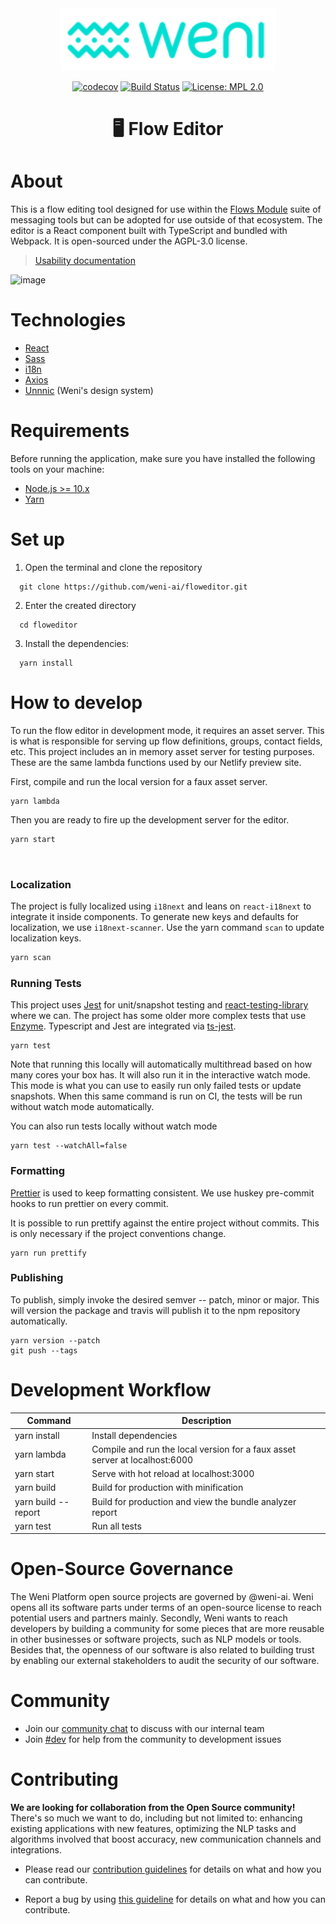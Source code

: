 <div align="center">

<img src="https://github.com/Ilhasoft/weni-webapp/raw/main/src/assets/LogoWeniAnimada.svg" height="100" />
  
[![codecov](https://codecov.io/gh/weni-ai/floweditor/branch/main/graph/badge.svg?token=TZHJ6L2U7R)](https://codecov.io/gh/weni-ai/weni-integrations-webapp) [![Build Status](https://github.com/weni-ai/floweditor/workflows/Build/badge.svg)](https://github.com/nyaruka/floweditor/actions?workflow=Build) [![License: MPL 2.0](https://img.shields.io/badge/License-AGPL_3.0-brightgreen.svg)](https://opensource.org/license/agpl-v3/)

# :desktop_computer: Flow Editor

</div>

# About

This is a flow editing tool designed for use within the [Flows Module](https://github.com/weni-ai/flows) suite of messaging tools but can be adopted for use outside of that ecosystem. The editor is a React component built with TypeScript and bundled with Webpack. It is open-sourced under the AGPL-3.0 license.

> [Usability documentation](https://docs.weni.ai/l/pt)

![image](https://github.com/weni-ai/floweditor/assets/30026625/24b8c464-6f20-414f-87d2-3c0f5f696209)

# Technologies

- [React](https://react.dev/)
- [Sass](https://sass-lang.com/)
- [i18n](https://www.i18next.com/)
- [Axios](https://axios-http.com/ptbr/docs/intro)
- [Unnnic](https://github.com/weni-ai/unnnic) (Weni's design system)

# Requirements

Before running the application, make sure you have installed the following tools on your machine:

- [Node.js >= 10.x](https://nodejs.org/en)
- [Yarn](https://yarnpkg.com/)

# Set up

1. Open the terminal and clone the repository

```
  git clone https://github.com/weni-ai/floweditor.git
```

2. Enter the created directory

```
  cd floweditor
```

3. Install the dependencies:

```
  yarn install
```

# How to develop

To run the flow editor in development mode, it requires an asset server. This is what is responsible for serving up flow definitions, groups, contact fields, etc. This project includes an in memory asset server for testing purposes. These are the same lambda functions used by our Netlify preview site.

First, compile and run the local version for a faux asset server.

```
yarn lambda
```

Then you are ready to fire up the development server for the editor.

```bash
yarn start
```

<br/>

### Localization

The project is fully localized using `i18next` and leans on `react-i18next` to integrate it inside components. To generate new keys and defaults for localization, we use `i18next-scanner`. Use the yarn command `scan` to update localization keys.

```bash
yarn scan
```

### Running Tests

This project uses [Jest](https://facebook.github.io/jest/) for unit/snapshot testing and [react-testing-library](https://testing-library.com/docs/react-testing-library/intro) where we can. The project has some older more complex tests that use [Enzyme](https://github.com/airbnb/enzyme). Typescript and Jest are integrated via [ts-jest](https://github.com/kulshekhar/ts-jest).

```
yarn test
```

Note that running this locally will automatically multithread based on how many cores your box has. It will also run it in the interactive watch mode. This mode is what you can use to easily run only failed tests or update snapshots. When this same command is run on CI, the tests will be run without watch mode automatically.

You can also run tests locally without watch mode

```
yarn test --watchAll=false
```

### Formatting

[Prettier](https://github.com/prettier/prettier) is used to keep formatting consistent. We use huskey pre-commit hooks to run prettier on every commit.

It is possible to run prettify against the entire project without commits. This is only necessary if the project conventions change.

```
yarn run prettify
```

### Publishing

To publish, simply invoke the desired semver -- patch, minor or major. This will version the package and travis will publish it to the npm repository automatically.

```
yarn version --patch
git push --tags
```

# Development Workflow

| Command             | Description                                                                 |
| ------------------- | --------------------------------------------------------------------------- |
| yarn install        | Install dependencies                                                        |
| yarn lambda         | Compile and run the local version for a faux asset server at localhost:6000 |
| yarn start          | Serve with hot reload at localhost:3000                                     |
| yarn build          | Build for production with minification                                      |
| yarn build --report | Build for production and view the bundle analyzer report                    |
| yarn test           | Run all tests                                                               |

# Open-Source Governance

The Weni Platform open source projects are governed by @weni-ai. Weni opens all its software parts under terms of an open-source license to reach potential users and partners mainly. Secondly, Weni wants to reach developers by building a community for some pieces that are more reusable in other businesses or software projects, such as NLP models or tools. Besides that, the openness of our software is also related to building trust by enabling our external stakeholders to audit the security of our software.

# Community

- Join our [community chat](https://community-chat.weni.ai) to discuss with our internal team
- Join [#dev](https://community-chat.weni.ai/channel/dev) for help from the community to development issues

# Contributing

**We are looking for collaboration from the Open Source community!** There's so much we want to do,
including but not limited to: enhancing existing applications with new features,
optimizing the NLP tasks and algorithms involved that boost accuracy, new communication channels and integrations.

- Please read our [contribution guidelines](https://github.com/ilhasoft/weni-platform/blob/main/.github/CONTRIBUTING.md) for details on what and how you can contribute.

- Report a bug by using [this guideline](https://github.com/ilhasoft/weni-platform/blob/main/.github/CONTRIBUTING.md#report-a-bug)
  for details on what and how you can contribute.
